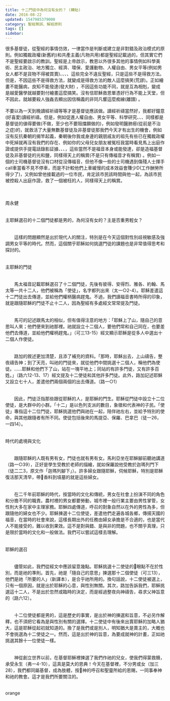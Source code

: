 ```yaml
---
title: 十二門徒中為何沒有女的？ (轉貼)
date: 2016-08-22
updated: 1547985379000
category: 聖經無誤、解經原則
tags: []
sidebar: 
---
```


<p>很多基督徒，從聖經的事情仿效，一律當作是判斷或建立是非對錯及政治模式的原則。例如獨裁政權(新舊約)和共產主義(凡物共用)都是聖經記載過的，但其實它們不是聖經要啟示的教訓。聖經是上帝啟示，教恩以外很多其他的事情例如科學美術、民主政治、地方獨立、經濟、環保、愛護動物、人權自由、男女平等(例如男女人都不是貨物不得被買賣)、、、、這些完全不違反聖經，只是這些不是得救方法。但是，不因這些不是得救方法，就變成是得救方法的敵人這麼搞笑(荒謬)。正如繪畫不能醫病，良知不能發達(發大財) ，不因這些功能不同，就是互為相剋，變成是越愛醫學就越要對付繪畫這麼搞笑。沒有信耶穌救恩單憑好行為不能上天堂，但不因此，就越要殺人強姦去顯出因信稱義的非同凡響這麼痴線(離譜) 。<br/><br/>不要以為一天到晚讀經祈禱等等才是基督徒應該做。讀經祈禱當然好，我都好鐘意(好喜愛)讀經祈禱。但是，例如促進人權自由、男女平等、科學研究、、、同樣都是基督徒的値得要做(不做，至少也不要阻擋願做的)，例如發明醫肺癆(從前是不治之症)的，就救活了大量無數基督徒及非基督徒那我們今天才有出生的機會，例如沒有反抗秦朝的揭竿起義，秦朝後你我或身邊的親朋戚友的祖先有些已在獨裁政權中死掉就再沒有我們的存在、例如你的父母兒女朋友被冤枉我當時看見馬上出庭作證或提供手提電話錄影証據、、、，這些當然不是福音本身或能發達，卻是造福基督徒及非基督徒的光和鹽，同樣得天上的稱賞(不是只有傳福音才有稱賞) 。例如一個的士司機基督徒沒有口材從沒傳福音，但他不像一些的士司機遇到傷殘人士揮手call車當看不見不停車，而是不計較他們上車緩慢的成本效益會賺少D(工作酬勞所得少了)，又例如曾他接載過的一位市民，肯定該市民該時間與他一起，為該市民被控殺人出庭作證，救了一個被枉的人，同樣得天上的稱賞。<br/><br/><br/><br/><!--more-->周永健<br/><br/><br/>主耶穌選召的十二個門徒都是男的，為何沒有女的？主是否重男輕女？ <br/><br/><br/>　　這樣的問題顯然是出於現代人的關注，特別是在今天這個對性別歧視敏感及強調男女平等的時代。然而，這個關乎耶穌如何挑選門徒的課題也是非常值得思考和探討的。<br/><br/><br/>主耶穌的門徒 <br/><br/><br/>　　馬太福音記載耶穌選召了十二個門徒，先後有彼得、安得烈、雅各、約翰、馬太等一共十二人，他們被稱為「使徒」，名字都列出來（太一○2-4）。耶穌差遣這十二門徒出去傳道，並給他們權柄醫病趕鬼。不過，我們讀福音書時所得的印象，就是跟隨耶穌的門徒不止十二人，因為聖經有多處經文常常提及門徒。<br/><br/><br/> 　　馬可的記述跟馬太的相似，但有值得注意的地方：「耶穌上了山，隨自己的意思叫人來；他們便來到祂那裡。祂就設立十二個人，要他們常和自己同在，也要差他們去傳道，並給他們權柄趕鬼。」（可三13-15）經文顯示耶穌是從多人中選出十二個人作使徒。<br/><br/><br/> 　　路加的敘述更加清楚，且添了補充的資料。「那時，耶穌出去，上山禱告，整夜禱告神；到了天亮，叫祂的門徒來，就從他們中間挑選十二個人，稱他們為使徒。……耶穌和他們下了山，站在一塊平地上；同站的有許多門徒，又有許多百姓。」（路六12-13、17）經文提及十二使徒和其他許多門徒。此外，路加記述耶穌又設立七十人，差遣他們兩個兩個的出去傳道。（路一○1）<br/><br/><br/> 　　因此，門徒泛指那些跟從耶穌的人，是耶穌的門生。耶穌從門徒中設立十二位使徒，是大群中的小群。「十二」是以色列支派的數目，象徵和代表神的子民。「使徒」專指這十二位門徒，耶穌挑選他們與祂在一起，陪伴祂左右，並給予特別的使命，與其他跟隨者有所不同。使徒包括後來的馬提亞、保羅、巴拿巴（徒一26，一四14）。<br/><br/><br/>時代的處境與文化 <br/><br/><br/>　　跟隨耶穌的人既有男有女，門徒也就有男有女。馬利亞坐在耶穌腳前聽祂講道（路一○39），正好是學生受教於老師的描繪，就如保羅說他受教於迦瑪列門下（徒二二3，原文作「迦瑪列腳下」）。許多婦女跟隨耶穌，伺候耶穌，特別是耶穌復活那天清早，帶香料到墳墓的就是這些婦女。<br/><br/><br/> 　　在二千年前耶穌的時代，按當時的文化和傳統，男女在社會上扮演不同的角色和分擔不同的職責。農村裡的男女都要勞動，城市裡一般行業主要由男性掌管，女性則大多在家中主理家務。耶穌四處傳道，呼召的對象自然以在外的男性為多，但跟隨他的婦女也不少。耶穌揀選十二位使徒，差遣他們走遍各城各鄉，傳揚天國的福音，在當時的社會來說，這樣長期出外的任務由婦女承擔是不合適的，也是當代人不能接受的，難以收到果效。這不是對與錯、是與非的問題，也不關乎真理，只是限於當時的文化和一般做法。我們可以嘗試這樣去理解。<br/><br/><br/>耶穌的選召 <br/><br/><br/>　　儘管如此，我們從經文中應該留意幾點。耶穌挑選十二使徒的眼點不在於性別，而是祂的準則。首先，祂是「隨自己的意思」揀選那十二個使徒（可三13），他們是祂「所要的人」（新譯本），是合乎祂所用的。換句話說，十二使徒被選上，只有一個原因，就是出於耶穌的心意，與性別無關。其次，路加告訴我們，耶穌挑選這十二人，不是出於忽然或臨時的決定，而是經過整夜向神禱告，尋求父神旨意的（路六12）。<br/><br/><br/> 　　十二位使徒都是男的，這是歷史的事實，是出於神的揀選和旨意，不必另作解釋，也不須把它看為是與性別有關的選擇。十二使徒中有後來出賣耶穌的加略人猶大，這是耶穌從起初就知道的。換了是我們或是別人，明知猶大是賣主的，大概也不會挑選為十二使徒之一。然而，這是出於神的旨意，為要成就神的計畫，正如祂挑選其餘十一位使徒一樣。<br/><br/><br/> 　　神從創立世界以前，在基督耶穌裡揀選了我們作祂的兒女，使我們得蒙救贖，承受永生（弗一4-10），這真是莫大的恩典！今天在基督裡，不分男或女（加三28），我們都同屬基督，成為肢體，按神的呼召和聖靈所給的恩賜，一同事奉神和祂的教會。這才是我們所要關注的。<br/><br/><br/>orange
</p>